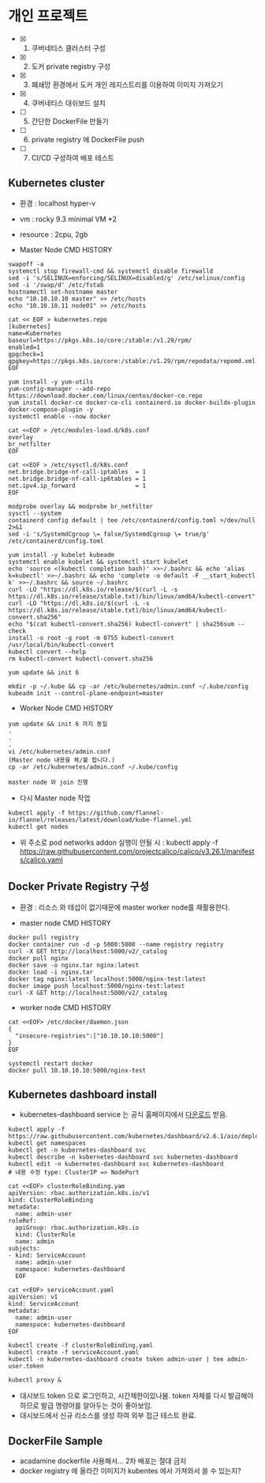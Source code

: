 # 개인 프로젝트

- [x] 1. 쿠버네티스 클러스터 구성
- [x] 2. 도커 private registry 구성
- [x] 3. 폐쇄망 환경에서 도커 개인 레지스트리를 이용하여 이미지 가져오기
- [x] 4. 쿠버네티스 대쉬보드 설치
- [ ] 5. 간단한 DockerFile 만들기
- [ ] 6. private registry 에 DockerFile push
- [ ] 7. CI/CD 구성하여 배포 테스트

## Kubernetes cluster
* 환경 : localhost hyper-v
* vm : rocky 9.3 minimal VM *2
* resource : 2cpu, 2gb

* Master Node CMD HISTORY
```
swapoff -a
systemctl stop firewall-cmd && systemctl disable firewalld
sed -i 's/SELINUX=enforcing/SELINUX=disabled/g' /etc/selinux/config
sed -i '/swap/d' /etc/fstab
hostnamectl set-hostname master
echo "10.10.10.10 master" >> /etc/hosts
echo "10.10.10.11 node01" >> /etc/hosts

cat << EOF > kubernetes.repo
[kubernetes]
name=Kubernetes
baseurl=https://pkgs.k8s.io/core:/stable:/v1.29/rpm/
enabled=1
gpgcheck=1
gpgkey=https://pkgs.k8s.io/core:/stable:/v1.29/rpm/repodata/repomd.xml.key
EOF

yum install -y yum-utils
yum-config-manager --add-repo https://download.docker.com/linux/centos/docker-ce.repo
yum install docker-ce docker-ce-cli containerd.io docker-buildx-plugin docker-compose-plugin -y
systemctl enable --now docker

cat <<EOF > /etc/modules-load.d/k8s.conf
overlay
br_netfilter
EOF

cat <<EOF > /etc/sysctl.d/k8s.conf
net.bridge.bridge-nf-call-iptables  = 1
net.bridge.bridge-nf-call-ip6tables = 1
net.ipv4.ip_forward                 = 1
EOF

modprobe overlay && modprobe br_netfilter
sysctl --system
containerd config default | tee /etc/containerd/config.toml >/dev/null 2>&1
sed -i 's/SystemdCgroup \= false/SystemdCgroup \= true/g' /etc/containerd/config.toml

yum install -y kubelet kubeadm
systemctl enable kubelet && systemctl start kubelet
echo 'source <(kubectl completion bash)' >>~/.bashrc && echo 'alias k=kubectl' >>~/.bashrc && echo 'complete -o default -F __start_kubectl k' >>~/.bashrc && source ~/.bashrc
curl -LO "https://dl.k8s.io/release/$(curl -L -s https://dl.k8s.io/release/stable.txt)/bin/linux/amd64/kubectl-convert"
curl -LO "https://dl.k8s.io/$(curl -L -s https://dl.k8s.io/release/stable.txt)/bin/linux/amd64/kubectl-convert.sha256"
echo "$(cat kubectl-convert.sha256) kubectl-convert" | sha256sum --check
install -o root -g root -m 0755 kubectl-convert /usr/local/bin/kubectl-convert
kubectl convert --help
rm kubectl-convert kubectl-convert.sha256

yum update && init 6

mkdir -p ~/.kube && cp -ar /etc/kubernetes/admin.conf ~/.kube/config
kubeadm init --control-plane-endpoint=master
```

* Worker Node CMD HISTORY
```
yum update && init 6 까지 동일
.
.
.
vi /etc/kubernetes/admin.conf
(Master node 내용을 복/붙 합니다.)
cp -ar /etc/kubernetes/admin.conf ~/.kube/config

master node 와 join 진행
```

* 다시 Master node 작업
```
kubectl apply -f https://github.com/flannel-io/flannel/releases/latest/download/kube-flannel.yml
kubectl get nodes
```
* 위 주소로 pod networks addon 실행이 안될 시 : kubectl apply -f https://raw.githubusercontent.com/projectcalico/calico/v3.26.1/manifests/calico.yaml

## Docker Private Registry 구성
* 환경 : 리소스 와 테섭이 없기때문에 master worker node를 재활용한다.

* master node CMD HISTORY
```
docker pull registry
docker container run -d -p 5000:5000 --name registry registry
curl -X GET http://localhost:5000/v2/_catalog
docker pull nginx
docker save -o nginx.tar nginx:latest
docker load -i nginx.tar
docker tag nginx:latest localhost:5000/nginx-test:latest
docker image push localhost:5000/nginx-test:latest
curl -X GET http://localhost:5000/v2/_catalog
```

* worker node CMD HISTORY
```
cat <<EOF> /etc/docker/daemon.json
{
  "insecure-registries":["10.10.10.10:5000"]
}
EOF

systemctl restart docker
docker pull 10.10.10.10:5000/nginx-test
```

## Kubernetes dashboard install
* kubernetes-dashboard service 는 공식 홈페이지에서 [다운로드](https://kubernetes.io/ko/docs/tasks/access-application-cluster/web-ui-dashboard/) 받음.

```
kubectl apply -f https://raw.githubusercontent.com/kubernetes/dashboard/v2.6.1/aio/deploy/recommended.yaml
kubectl get namespaces
kubectl get -n kubernetes-dashboard svc
kubectl describe -n kubernetes-dashboard svc kubernetes-dashboard
kubectl edit -n kubernetes-dashboard svc kubernetes-dashboard
# 내용 수정 type: ClusterIP => NodePort

cat <<EOF> clusterRoleBinding.yam
apiVersion: rbac.authorization.k8s.io/v1
kind: ClusterRoleBinding
metadata:
  name: admin-user
roleRef:
  apiGroup: rbac.authorization.k8s.io
  kind: ClusterRole
  name: admin
subjects:
- kind: ServiceAccount
  name: admin-user
  namespace: kubernetes-dashboard
  EOF

cat <<EOF> serviceAccount.yaml
apiVersion: v1
kind: ServiceAccount
metadata:
  name: admin-user
  namespace: kubernetes-dashboard
EOF

kubectl create -f clusterRoleBinding.yaml
kubectl create -f serviceAccount.yaml
kubectl -n kubernetes-dashboard create token admin-user | tee admin-user.token

kubectl proxy &
```
* 대시보드 token 으로 로그인하고, 시간제한이있나봄. token 자체를 다시 발급해야하므로 발급 명령어를 알아두는 것이 좋아보임.
* 대시보드에서 신규 리소스를 생성 하여 외부 접근 테스트 완료.

## DockerFile Sample
* acadamine dockerfile 사용해서... 2차 배포는 절대 금지
* docker registry 에 올라간 이미지가 kubentes 에서 가져와서 쓸 수 있는지?
